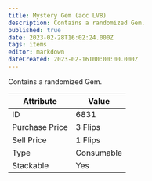 ```yaml
---
title: Mystery Gem (acc LV8)
description: Contains a randomized Gem.
published: true
date: 2023-02-28T16:02:24.000Z
tags: items
editor: markdown
dateCreated: 2023-02-16T00:00:00.000Z
---
```


Contains a randomized Gem.

|Attribute|Value|
|-|-|
|ID|6831|
|Purchase Price|3 Flips|
|Sell Price|1 Flips|
|Type|Consumable|
|Stackable|Yes|

